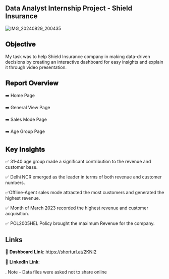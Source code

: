 
##  Data Analyst Internship Project - Shield Insurance
![IMG_20240829_200435](https://github.com/user-attachments/assets/6cd5b8c6-3a1a-439e-a6ec-6739b599636c)
## 𝐎𝐛𝐣𝐞𝐜𝐭𝐢𝐯𝐞
My task was to help Shield Insurance company in making data-driven decisions by creating an interactive dashboard for easy insights and explain it through video presentation.
## 𝐑𝐞𝐩𝐨𝐫𝐭 𝐎𝐯𝐞𝐫𝐯𝐢𝐞𝐰
➡️ Home Page

➡️ General View Page

➡️ Sales Mode Page

➡️ Age Group Page
## 𝐊𝐞𝐲 𝐈𝐧𝐬𝐢𝐠𝐡𝐭𝐬
✅ 31-40 age group made a significant contribution to the revenue and customer base.

✅ Delhi NCR emerged as the leader in terms of both revenue and customer numbers.

✅Offline-Agent sales mode attracted the most customers and generated the highest revenue.

✅ Month of March 2023 recorded the highest revenue and customer acquisition.

✅ POL2005HEL Policy brought the maximum Revenue for the company.
## Links
🔗 𝐃𝐚𝐬𝐡𝐛𝐨𝐚𝐫𝐝 𝐋𝐢𝐧𝐤: https://shorturl.at/2KNI2



🔗 𝐋𝐢𝐧𝐤𝐞𝐝𝐈𝐧 𝐋𝐢𝐧𝐤: 

. Note - Data files were asked not to share online
